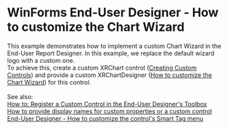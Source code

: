 # WinForms End-User Designer - How to customize the Chart Wizard


This example demonstrates how to implement a custom Chart Wizard in the End-User Report Designer. In this example, we replace the default wizard logo with a custom one. <br />To achieve this, create a custom XRChart control (<a href="https://documentation.devexpress.com/#XtraReports/CustomDocument2607">Creating Custom Controls</a>) and provide a custom XRChartDesigner (<a href="https://www.devexpress.com/Support/Center/p/E1660">How to customize the Chart Wizard</a>) for this control.<br /><br />See also:<br /><a href="https://documentation.devexpress.com/#XtraReports/CustomDocument7546">How to: Register a Custom Control in the End-User Designer's Toolbox</a> <br /><a href="https://www.devexpress.com/Support/Center/p/E1338">How to provide display names for custom properties or a custom control</a><br /><a href="https://www.devexpress.com/Support/Center/p/T230369">End-User Designer - How to customize the control's Smart Tag menu</a>

<br/>


